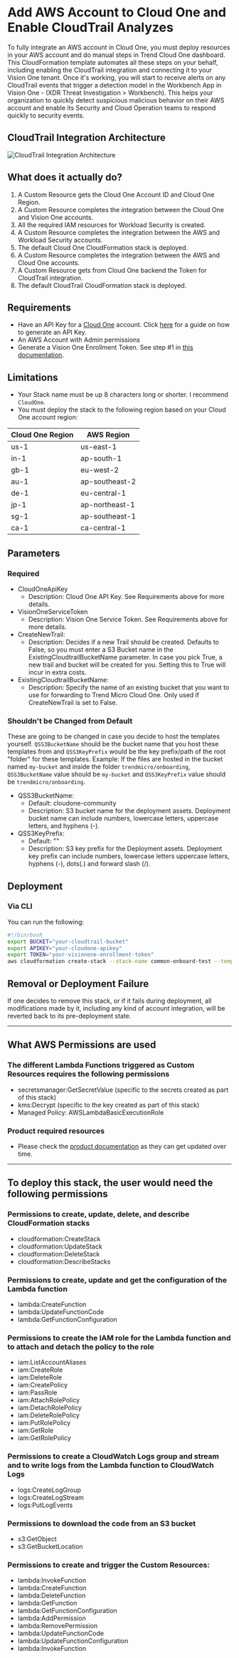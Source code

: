 # Add AWS Account to Cloud One and Enable CloudTrail Analyzes

To fully integrate an AWS account in Cloud One, you must deploy resources in your AWS account and do manual steps in Trend Cloud One dashboard. This CloudFormation template automates all these steps on your behalf, including enabling the CloudTrail integration and connecting it to your Vision One tenant. Once it's working, you will start to receive alerts on any CloudTrail events that trigger a detection model in the Workbench App in Vision One - (XDR Threat Investigation > Workbench). This helps your organization to quickly detect suspicious malicious behavior on their AWS account and enable its Security and Cloud Operation teams to respond quickly to security events.

## CloudTrail Integration Architecture

![CloudTrail Integration Architecture](../../images/cloudtrail-integration.png)

## What does it actually do?

1. A Custom Resource gets the Cloud One Account ID and Cloud One Region.
2. A Custom Resource completes the integration between the Cloud One and Vision One accounts.
3. All the required IAM resources for Workload Security is created.
4. A Custom Resource completes the integration between the AWS and Workload Security accounts.
5. The default Cloud One CloudFormation stack is deployed.
6. A Custom Resource completes the integration between the AWS and Cloud One accounts.
7. A Custom Resource gets from Cloud One backend the Token for CloudTrail integration.
8. The default CloudTrail CloudFormation stack is deployed.

## Requirements

- Have an API Key for a [Cloud One](https://www.trendmicro.com/cloudone) account. Click [here](https://cloudone.trendmicro.com/docs/identity-and-account-management/c1-api-key/#new-api-key) for a guide on how to generate an API Key.
- An AWS Account with Admin permissions
- Generate a Vision One Enrollment Token. See step #1 in [this documentation](https://docs.trendmicro.com/en-us/enterprise/trend-micro-xdr-help/ConfiguringCloudOneWorkloadSecurity).

## Limitations

- Your Stack name must be up 8 characters long or shorter. I recommend `CloudOne`.
- You must deploy the stack to the following region based on your Cloud One account region:

| Cloud One Region  | AWS Region      |
| ----------------- | --------------- |
| us-1              | us-east-1       |
| in-1              | ap-south-1      |
| gb-1              | eu-west-2       |
| au-1              | ap-southeast-2  |
| de-1              | eu-central-1    |
| jp-1              | ap-northeast-1  |
| sg-1              | ap-southeast-1  |
| ca-1              | ca-central-1    |

## Parameters

### Required

- CloudOneApiKey
  - Description: Cloud One API Key. See Requirements above for more details.
- VisionOneServiceToken
  - Description: Vision One Service Token. See Requirements above for more details.
- CreateNewTrail:
  - Description: Decides if a new Trail should be created. Defaults to False, so you must enter a S3 Bucket name in the ExistingCloudtrailBucketName parameter. In case you pick True, a new trail and bucket will be created for you. Setting this to True will incur in extra costs.
- ExistingCloudtrailBucketName:
  - Description: Specify the name of an existing bucket that you want to use for forwarding to Trend Micro Cloud One. Only used if CreateNewTrail is set to False.

### Shouldn't be Changed from Default

These are going to be changed in case you decide to host the templates yourself. `QSS3BucketName` should be the bucket name that you host these templates from and `QSS3KeyPrefix` would be the key prefix/path of the root "folder" for these templates. Example: If the files are hosted in the bucket named `my-bucket` and inside the folder `trendmicro/onboarding`, `QSS3BucketName` value should be `my-bucket` and `QSS3KeyPrefix` value should be `trendmicro/onboarding`.

- QSS3BucketName:
  - Default: cloudone-community
  - Description: S3 bucket name for the deployment assets. Deployment bucket name
    can include numbers, lowercase letters, uppercase letters, and hyphens (-).
- QSS3KeyPrefix:
  - Default: ""
  - Description: S3 key prefix for the Deployment assets. Deployment key prefix can include numbers, lowercase letters uppercase letters, hyphens (-), dots(.) and forward slash (/).

## Deployment

### Via CLI

You can run the following:

```bash
#!/bin/bash
export BUCKET="your-cloudtrail-bucket"
export APIKEY="your-cloudone-apikey"
export TOKEN="your-visionone-enrollment-token"
aws cloudformation create-stack --stack-name common-onboard-test --template-url https://aws-abi.s3.us-east-1.amazonaws.com/latest/cfn-abi-trend-cloudone/templates/trend-cloudone-onboard/main.template.yaml --capabilities CAPABILITY_NAMED_IAM CAPABILITY_AUTO_EXPAND --parameters ParameterKey=ExistingCloudtrailBucketName,ParameterValue=$BUCKET ParameterKey=CloudOneApiKey,ParameterValue=$APIKEY ParameterKey=VisionOneServiceToken,ParameterValue=$TOKEN ParameterKey=QSS3KeyPrefix,ParameterValue=$HASH/
```

## Removal or Deployment Failure

If one decides to remove this stack, or if it fails during deployment, all modifications made by it, including any kind of account integration, will be reverted back to its pre-deployment state.

---

## What AWS Permissions are used

### The different Lambda Functions triggered as Custom Resources requires the following permissions

- secretsmanager:GetSecretValue (specific to the secrets created as part of this stack)
- kms:Decrypt (specific to the key created as part of this stack)
- Managed Policy: AWSLambdaBasicExecutionRole

### Product required resources

- Please check the [product documentation](https://cloudone.trendmicro.com/docs/) as they can get updated over time.

---

## To deploy this stack, the user would need the following permissions

### Permissions to create, update, delete, and describe CloudFormation stacks

- cloudformation:CreateStack
- cloudformation:UpdateStack
- cloudformation:DeleteStack
- cloudformation:DescribeStacks

### Permissions to create, update and get the configuration of the Lambda function

- lambda:CreateFunction
- lambda:UpdateFunctionCode
- lambda:GetFunctionConfiguration

### Permissions to create the IAM role for the Lambda function and to attach and detach the policy to the role

- iam:ListAccountAliases
- iam:CreateRole
- iam:DeleteRole
- iam:CreatePolicy
- iam:PassRole
- iam:AttachRolePolicy
- iam:DetachRolePolicy
- iam:DeleteRolePolicy
- iam:PutRolePolicy
- iam:GetRole
- iam:GetRolePolicy

### Permissions to create a CloudWatch Logs group and stream and to write logs from the Lambda function to CloudWatch Logs

- logs:CreateLogGroup
- logs:CreateLogStream
- logs:PutLogEvents

### Permissions to download the code from an S3 bucket

- s3:GetObject
- s3:GetBucketLocation

### Permissions to create and trigger the Custom Resources:

- lambda:InvokeFunction
- lambda:CreateFunction
- lambda:DeleteFunction
- lambda:GetFunction
- lambda:GetFunctionConfiguration
- lambda:AddPermission
- lambda:RemovePermission
- lambda:UpdateFunctionCode
- lambda:UpdateFunctionConfiguration
- lambda:InvokeFunction
